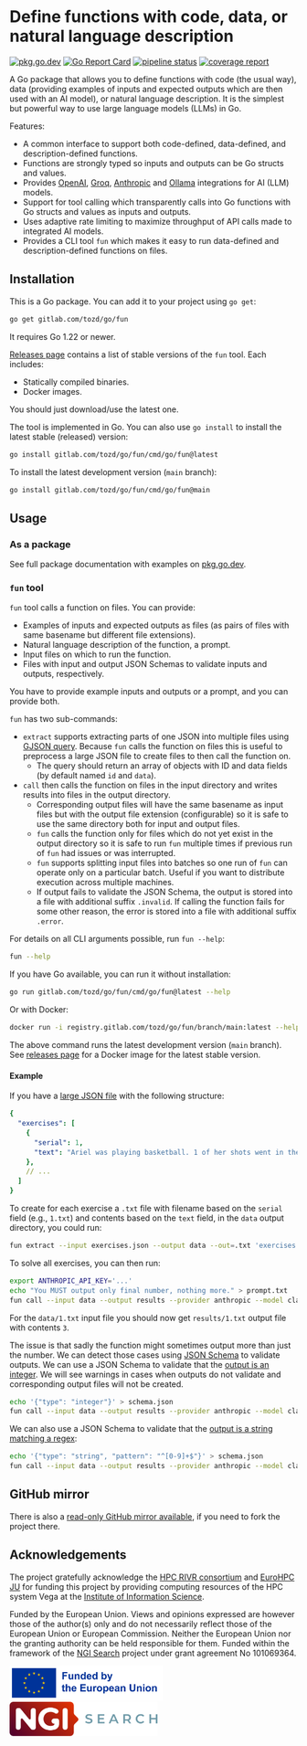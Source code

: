 # Define functions with code, data, or natural language description

[![pkg.go.dev](https://pkg.go.dev/badge/gitlab.com/tozd/go/fun)](https://pkg.go.dev/gitlab.com/tozd/go/fun)
[![Go Report Card](https://goreportcard.com/badge/gitlab.com/tozd/go/fun)](https://goreportcard.com/report/gitlab.com/tozd/go/fun)
[![pipeline status](https://gitlab.com/tozd/go/fun/badges/main/pipeline.svg?ignore_skipped=true)](https://gitlab.com/tozd/go/fun/-/pipelines)
[![coverage report](https://gitlab.com/tozd/go/fun/badges/main/coverage.svg)](https://gitlab.com/tozd/go/fun/-/graphs/main/charts)

A Go package that allows you to define functions with code (the usual way), data
(providing examples of inputs and expected outputs which are then used with an AI model),
or natural language description.
It is the simplest but powerful way to use large language models (LLMs) in Go.

Features:

- A common interface to support both code-defined, data-defined, and description-defined functions.
- Functions are strongly typed so inputs and outputs can be Go structs and values.
- Provides [OpenAI](https://openai.com/), [Groq](https://groq.com/), [Anthropic](https://www.anthropic.com/) and
  [Ollama](https://ollama.com/) integrations for AI (LLM) models.
- Support for tool calling which transparently calls into Go functions with Go structs and values
  as inputs and outputs.
- Uses adaptive rate limiting to maximize throughput of API calls made to integrated AI models.
- Provides a CLI tool `fun` which makes it easy to run data-defined and description-defined functions on files.

## Installation

This is a Go package. You can add it to your project using `go get`:

```sh
go get gitlab.com/tozd/go/fun
```

It requires Go 1.22 or newer.

[Releases page](https://gitlab.com/tozd/go/fun/-/releases)
contains a list of stable versions of the `fun` tool.
Each includes:

- Statically compiled binaries.
- Docker images.

You should just download/use the latest one.

The tool is implemented in Go. You can also use `go install` to install the latest stable (released) version:

```sh
go install gitlab.com/tozd/go/fun/cmd/go/fun@latest
```

To install the latest development version (`main` branch):

```sh
go install gitlab.com/tozd/go/fun/cmd/go/fun@main
```

## Usage

### As a package

See full package documentation with examples on [pkg.go.dev](https://pkg.go.dev/gitlab.com/tozd/go/fun#section-documentation).

### `fun` tool

`fun` tool calls a function on files. You can provide:

- Examples of inputs and expected outputs as files (as pairs of files with same basename
  but different file extensions).
- Natural language description of the function, a prompt.
- Input files on which to run the function.
- Files with input and output JSON Schemas to validate inputs and outputs, respectively.

You have to provide example inputs and outputs or a prompt, and you can provide both.

`fun` has two sub-commands:

- `extract` supports extracting parts of one JSON into multiple files using
  [GJSON query](https://github.com/tidwall/gjson/blob/master/SYNTAX.md).
  Because `fun` calls the function on files this is useful to preprocess a large JSON
  file to create files to then call the function on.
  - The query should return an array of objects with ID and data fields
    (by default named `id` and `data`).
- `call` then calls the function on files in the input directory and writes results
  into files in the output directory.
  - Corresponding output files will have the same
    basename as input files but with the output file extension (configurable) so it is
    safe to use the same directory both for input and output files.
  - `fun` calls the function only for files which do not yet exist in the output directory
    so it is safe to run `fun` multiple times if previous run of `fun` had issues or was
    interrupted.
  - `fun` supports splitting input files into batches so one run of `fun` can operate
    only on a particular batch. Useful if you want to distribute execution across multiple
    machines.
  - If output fails to validate the JSON Schema, the output is stored into a file with
    additional suffix `.invalid`. If calling the function fails for some other reason,
    the error is stored into a file with additional suffix `.error`.

For details on all CLI arguments possible, run `fun --help`:

```sh
fun --help
```

If you have Go available, you can run it without installation:

```sh
go run gitlab.com/tozd/go/fun/cmd/go/fun@latest --help
```

Or with Docker:

```sh
docker run -i registry.gitlab.com/tozd/go/fun/branch/main:latest --help
```

The above command runs the latest development version (`main` branch).
See [releases page](https://gitlab.com/tozd/go/fun/-/releases) for a Docker image for the latest stable version.

#### Example

If you have a [large JSON file](./testdata/exercises.json) with the following structure:

```yaml
{
  "exercises": [
    {
      "serial": 1,
      "text": "Ariel was playing basketball. 1 of her shots went in the hoop. 2 of the shots did not go in the hoop. How many shots were there in total?"
    },
    // ...
  ]
}
```

To create for each exercise a `.txt` file with filename based on the `serial` field
(e.g., `1.txt`) and contents based on the `text` field, in the `data` output directory,
you could run:

```sh
fun extract --input exercises.json --output data --out=.txt 'exercises.#.{id:serial,data:text}'
```

To solve all exercises, you can then run:

```sh
export ANTHROPIC_API_KEY='...'
echo "You MUST output only final number, nothing more." > prompt.txt
fun call --input data --output results --provider anthropic --model claude-3-haiku-20240307 --in .txt --out .txt --prompt prompt.txt
```

For the `data/1.txt` input file you should now get `results/1.txt` output file with contents `3`.

The issue is that sadly the function might sometimes output more than just the number.
We can detect those cases using [JSON Schema](https://json-schema.org/)
to validate outputs. We can use a JSON Schema to validate that the
[output is an integer](./testdata/number-schema.json). We will see warnings in cases when
outputs do not validate and corresponding output files will not be created.

```sh
echo '{"type": "integer"}' > schema.json
fun call --input data --output results --provider anthropic --model claude-3-haiku-20240307 --in .txt --out .txt --prompt prompt.txt --output-schema schema.json
```

We can also use a JSON Schema to validate that the
[output is a string matching a regex](./testdata/string-schema.json):

```sh
echo '{"type": "string", "pattern": "^[0-9]+$"}' > schema.json
fun call --input data --output results --provider anthropic --model claude-3-haiku-20240307 --in .txt --out .txt --prompt prompt.txt --output-schema schema.json
```

## GitHub mirror

There is also a [read-only GitHub mirror available](https://github.com/tozd/go-fun),
if you need to fork the project there.

## Acknowledgements

The project gratefully acknowledge the [HPC RIVR consortium](https://www.hpc-rivr.si) and
[EuroHPC JU](https://eurohpc-ju.europa.eu) for funding this project by providing computing
resources of the HPC system Vega at the
[Institute of Information Science](https://www.izum.si).

Funded by the European Union. Views and opinions expressed are however those of the author(s) only
and do not necessarily reflect those of the European Union or European Commission.
Neither the European Union nor the granting authority can be held responsible for them.
Funded within the framework of the [NGI Search](https://www.ngisearch.eu/)
project under grant agreement No 101069364.

<!-- markdownlint-disable MD033 -->

<img src="EN_FundedbytheEU_RGB_POS.png" alt="Funded by the European Union emblem" height="60" />
<img src="NGISearch_logo.svg" alt="NGI Search logo" height="60" />

<!-- markdownlint-enable MD033 -->
